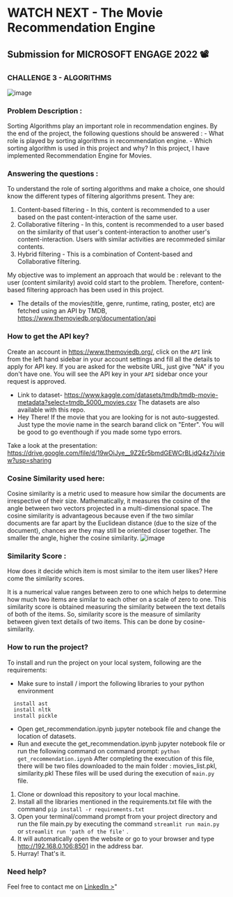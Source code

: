 # WATCH NEXT - The Movie Recommendation Engine

## Submission for MICROSOFT ENGAGE 2022 📽️

### CHALLENGE 3 - ALGORITHMS

![image](https://user-images.githubusercontent.com/105620882/170768838-423be01c-976f-425b-8189-dd1fe0c052dd.png)

### Problem Description :

Sorting Algorithms play an important role in recommendation engines. By the end of the project, the following questions should be answered : - What role is played by sorting algorithms in recommendation engine. - Which sorting algorithm is used in this project and why?
In this project, I have implemented Recommendation Engine for Movies.

### Answering the questions :

To understand the role of sorting algorithms and make a choice, one should know the different types of filtering algorithms present. They are:

1. Content-based filtering - In this, content is recommended to a user based on the past content-interaction of the same user.
2. Collaborative filtering - In this, content is recommended to a user based on the similarity of that user's content-interaction to another user's content-interaction. Users with similar activities are recommeded similar contents.
3. Hybrid filtering - This is a combination of Content-based and Collaborative filtering.

My objective was to implement an approach that would be :
relevant to the user (content similarity) avoid cold start to the problem. Therefore, content-based filtering approach has been used in this project.


* The details of the movies(title, genre, runtime, rating, poster, etc) are fetched using an API by TMDB, https://www.themoviedb.org/documentation/api 
### How to get the API key?
Create an account in https://www.themoviedb.org/, click on the ```API``` link from the left hand sidebar in your account settings and fill all the details to apply for API key. If you are asked for the website URL, just give "NA" if you don't have one. You will see the API key in your ```API``` sidebar once your request is approved.
* Link to dataset- https://www.kaggle.com/datasets/tmdb/tmdb-movie-metadata?select=tmdb_5000_movies.csv 
  The datasets are also available with this repo.
* Hey There! If the movie that you are looking for is not auto-suggested. Just type the movie name in the search barand click on "Enter". You will be good to go eventhough if you made some typo errors.


Take a look at the presentation: https://drive.google.com/file/d/19wOiJye__9Z2Er5bmdGEWCrBLjdQ4z7j/view?usp=sharing 


### Cosine Similarity used here:
Cosine similarity is a metric used to measure how similar the documents are irrespective of their size. Mathematically, it measures the cosine of the angle between two vectors projected in a multi-dimensional space. The cosine similarity is advantageous because even if the two similar documents are far apart by the Euclidean distance (due to the size of the document), chances are they may still be oriented closer together. The smaller the angle, higher the cosine similarity.
![image](https://user-images.githubusercontent.com/105620882/170857161-ba48eaca-36c1-450e-bdab-fd6400568d39.png)

### Similarity Score :
How does it decide which item is most similar to the item user likes? Here come the similarity scores.

It is a numerical value ranges between zero to one which helps to determine how much two items are similar to each other on a scale of zero to one. This similarity score is obtained measuring the similarity between the text details of both of the items. So, similarity score is the measure of similarity between given text details of two items. This can be done by cosine-similarity.


### How to run the project?

To install and run the project on your local system, following are the requirements:

* Make sure to install / import the following libraries to your python environment
```
  install ast
  install nltk
  install pickle
```
* Open get_recommendation.ipynb jupyter notebook file and change the location of datasets.
* Run and execute the get_recommendation.ipynb jupyter notebook file or run the following command on command prompt:
    ```python get_recommendation.ipynb```
After completing the execution of this file, there will be two files downloaded to the main folder : movies_list.pkl, similarity.pkl
These files will be used during the execution of ``main.py`` file.

1. Clone or download this repository to your local machine.
2. Install all the libraries mentioned in the requirements.txt file with the command ```pip install -r requirements.txt```
3. Open your terminal/command prompt from your project directory and run the file main.py by executing the command ```streamlit run main.py``` or ```streamlit run 'path of the file'``` .
4. It will automatically open the website or go to your browser and type http://192.168.0.106:8501 in the address bar.
5. Hurray! That's it.


### Need help?
Feel free to contact me on [LinkedIn >](https://www.linkedin.com/in/vartika-kulshreshtha-659157218/)"

